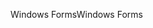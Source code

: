 <span data-ttu-id="c440d-101">Windows Forms</span><span class="sxs-lookup"><span data-stu-id="c440d-101">Windows Forms</span></span>